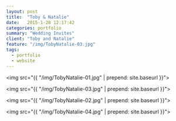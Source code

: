 ```yaml
---
layout: post
title:  "Toby & Natalie"
date:   2015-1-28 12:17:42
categories: portfolio
summary: "Wedding Invites"
client: "Toby and Natalie"
feature: "/img/TobyNatalie-03.jpg"
tags: 
  - portfolio
  - website
---
```


<img src="{{ "/img/TobyNatalie-01.jpg" | prepend: site.baseurl }}">

<img src="{{ "/img/TobyNatalie-03.jpg" | prepend: site.baseurl }}">

<img src="{{ "/img/TobyNatalie-02.jpg" | prepend: site.baseurl }}">

<img src="{{ "/img/TobyNatalie-04.jpg" | prepend: site.baseurl }}">